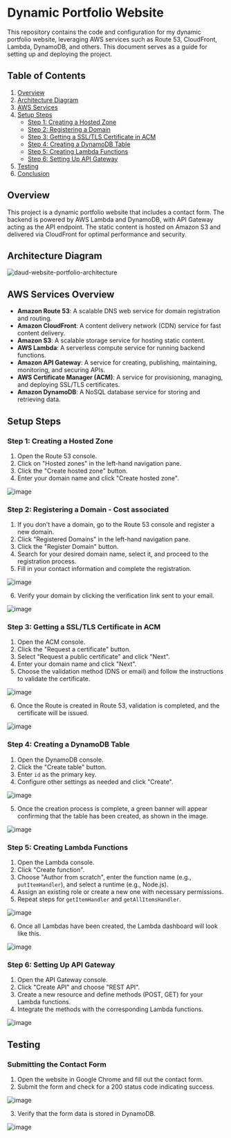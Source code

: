 # Dynamic Portfolio Website

This repository contains the code and configuration for my dynamic portfolio website, leveraging AWS services such as Route 53, CloudFront, Lambda, DynamoDB, and others. This document serves as a guide for setting up and deploying the project.

## Table of Contents

1. [Overview](#overview)
2. [Architecture Diagram](#architecture-diagram)
3. [AWS Services](#aws-services)
4. [Setup Steps](#setup-steps)
    - [Step 1: Creating a Hosted Zone](#step-1-creating-a-hosted-zone)
    - [Step 2: Registering a Domain](#step-2-registering-a-domain)
    - [Step 3: Getting a SSL/TLS Certificate in ACM](#step-3-getting-a-ssl/tls-certificate-in-acm)
    - [Step 4: Creating a DynamoDB Table](#step-4-creating-a-dynamodb-table)
    - [Step 5: Creating Lambda Functions](#step-5-creating-lambda-functions)
    - [Step 6: Setting Up API Gateway](#step-6-setting-up-api-gateway)
5. [Testing](#testing)
6. [Conclusion](#conclusion)

## Overview

This project is a dynamic portfolio website that includes a contact form. The backend is powered by AWS Lambda and DynamoDB, with API Gateway acting as the API endpoint. The static content is hosted on Amazon S3 and delivered via CloudFront for optimal performance and security.

## Architecture Diagram

![daud-website-portfolio-architecture](https://github.com/user-attachments/assets/231df027-4df1-4529-8a7e-9b02e624a3a1)

## AWS Services Overview
- **Amazon Route 53**: A scalable DNS web service for domain registration and routing.
- **Amazon CloudFront**: A content delivery network (CDN) service for fast content delivery.
- **Amazon S3**: A scalable storage service for hosting static content.
- **AWS Lambda**: A serverless compute service for running backend functions.
- **Amazon API Gateway**: A service for creating, publishing, maintaining, monitoring, and securing APIs.
- **AWS Certificate Manager (ACM)**: A service for provisioning, managing, and deploying SSL/TLS certificates.
- **Amazon DynamoDB**: A NoSQL database service for storing and retrieving data.

## Setup Steps

### Step 1: Creating a Hosted Zone

1. Open the Route 53 console.
2. Click on "Hosted zones" in the left-hand navigation pane.
3. Click the "Create hosted zone" button.
4. Enter your domain name and click "Create hosted zone".

![image](https://github.com/user-attachments/assets/47432d5e-6454-4332-bc1f-c94860665777)

### Step 2: Registering a Domain - Cost associated

1. If you don't have a domain, go to the Route 53 console and register a new domain.
2. Click "Registered Domains" in the left-hand navigation pane.
3. Click the "Register Domain" button.
4. Search for your desired domain name, select it, and proceed to the registration process.
5. Fill in your contact information and complete the registration.

![image](https://github.com/user-attachments/assets/1e348e4f-870f-4ff3-a0e9-02030037f5b9)

6. Verify your domain by clicking the verification link sent to your email.

![image](https://github.com/user-attachments/assets/aa8a16ad-bb4d-4bc2-8fc7-e6460ac4351c)

### Step 3: Getting a SSL/TLS Certificate in ACM

1. Open the ACM console.
2. Click the "Request a certificate" button.
3. Select "Request a public certificate" and click "Next".
4. Enter your domain name and click "Next".
5. Choose the validation method (DNS or email) and follow the instructions to validate the certificate.

![image](https://github.com/user-attachments/assets/7877949d-ae4a-42a8-8761-8f802f09b53e)

6. Once the Route is created in Route 53, validation is completed, and the certificate will be issued.

![image](https://github.com/user-attachments/assets/4b7e6b8c-39fa-445b-81a9-b53d3ea81ca3)


### Step 4: Creating a DynamoDB Table

1. Open the DynamoDB console.
2. Click the "Create table" button.
3. Enter `id` as the primary key.
4. Configure other settings as needed and click "Create".

![image](https://github.com/user-attachments/assets/7d38dc0e-22b0-4e0f-ac88-a60d9fdfe489)

5. Once the creation process is complete, a green banner will appear confirming that the table has been created, as shown in the image.

![image](https://github.com/user-attachments/assets/fb5c995c-2fe4-43b7-8773-416a19cb6b5c)

### Step 5: Creating Lambda Functions

1. Open the Lambda console.
2. Click "Create function".
3. Choose "Author from scratch", enter the function name (e.g., `putItemHandler`), and select a runtime (e.g., Node.js).
4. Assign an existing role or create a new one with necessary permissions.
5. Repeat steps for `getItemHandler` and `getAllItemsHandler`.

![image](https://github.com/user-attachments/assets/e740b71f-6909-4455-a6c7-8a7fa06732c7)

6. Once all Lambdas have been created, the Lambda dashboard will look like this.

![image](https://github.com/user-attachments/assets/7c7dd21b-6661-4b49-b583-78f82d75ba5c)
 
### Step 6: Setting Up API Gateway

1. Open the API Gateway console.
2. Click "Create API" and choose "REST API".
3. Create a new resource and define methods (POST, GET) for your Lambda functions.
4. Integrate the methods with the corresponding Lambda functions.

![image](https://github.com/user-attachments/assets/3cf56330-979f-4af3-8c8b-84e776b08e73)

## Testing
### Submitting the Contact Form

1. Open the website in Google Chrome and fill out the contact form.
2. Submit the form and check for a 200 status code indicating success.

![image](https://github.com/user-attachments/assets/73c3f762-61bb-4f86-9a74-106dc22f97ec)

3. Verify that the form data is stored in DynamoDB.

![image](https://github.com/user-attachments/assets/6dfe5684-50c2-4c97-be0c-b782535dbb0e)
